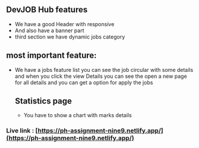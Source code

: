 
## DevJOB Hub features

* We have a good Header with responsive
* And also have a banner part
* third section we have dynamic jobs category

 ## most important feature:
 * We have a jobs feature list you can see the job circular with some details and when you click the view Details you can see the open a new page for all details and you can get a option for apply the jobs

    ## Statistics page 
    *  You have to show a chart with marks details 


### Live link : [https://ph-assignment-nine9.netlify.app/](https://ph-assignment-nine9.netlify.app/)